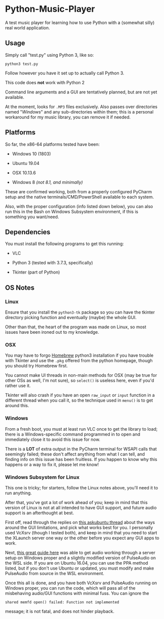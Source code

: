# Python-Music-Player
A test music player for learning how to use Python with a (somewhat silly) real world application.

## Usage
Simply call "test.py" using Python 3, like so:

`python3 test.py`

Follow however you have it set up to actually call Python 3.
 
This code does **not** work with Python 2

Command line arguments and a GUI are tentatively planned, but are not
yet available.

At the moment, looks for `.MP3` files exclusively. Also passes over 
directories named "*Windows*" and any sub-directories within them; this is
a personal workaround for my music library, you can remove it if needed.

## Platforms

So far, the x86-64 platforms tested have been:

- Windows 10 (1803) 

- Ubuntu 19.04 

- OSX 10.13.6 

- Windows 8 *(not 8.1, and minimally)* 

These are confirmed working, both from a properly configured PyCharm 
setup and the native terminals/CMD/PowerShell available to each system.

Also, with the proper configuration (info listed down below), you can 
also run this in the Bash on Windows Subsystem environment, if this is
something you want/need.

## Dependencies

You must install the following programs to get this running:

- VLC 

- Python 3 (tested with 3.7.3, specifically)

- Tkinter (part of Python)

## OS Notes

### Linux 

Ensure that you install the `python3-tk` package so you can have the
tkinter directory picking function and eventually (maybe) the whole GUI.

Other than that, the heart of the program was made on Linux, so most
issues have been ironed out to my knowledge.

### OSX

You may have to forgo [Homebrew](https://brew.sh/) python3 installation 
if you have trouble with Tkinter and use the `.pkg` offered from the 
python homepage, though you should try Homebrew first.

You cannot make UI threads in non-main methods for OSX (may be true for 
other OSs as well, I'm not sure), so `select()` is useless here, even if
you'd rather use it.

Tkinter will also crash if you have an open `raw_input` or `input` 
function in a different thread when you call it, so the technique used 
in `menu()` is to get around this.

### Windows

From a fresh boot, you must at least run VLC once to get the library to 
load; there is a Windows-specific command programmed in to open and 
immediately close it to avoid this issue for now.

There is a **LOT** of extra output in the PyCharm terminal for WSAPI 
calls that seemingly failed; these don't affect anything from what I can
tell, and finding info on this issue has been fruitless. If you happen 
to know why this happens or a way to fix it, please let me know!

### Windows Subsystem for Linux

This one is tricky; for starters, follow the Linux notes above, 
you'll need it to run anything.

After that, you've got a lot of work ahead of you; keep in mind that
this version of Linux is not at all intended to have GUI support, and 
future audio support is an afterthought at best.

First off, read through the replies on 
[this askubuntu thread](https://askubuntu.com/questions/993225/whats-the-easiest-way-to-run-gui-apps-on-windows-subsystem-for-linux-as-of-2018)
about the ways around the GUI limitations, and pick what works best for 
you. I personally used VcXsrv (though I tested both), and keep in mind
that you need to start the XLaunch server one way or the other before
you expect any GUI apps to work.

Next, [this great guide here](https://research.wmz.ninja/articles/2017/11/setting-up-wsl-with-graphics-and-audio.html)
was able to get audio working through a server setup on Windows proper 
and a slightly modified version of PulseAudio on the WSL side. If you 
are on Ubuntu 16.04, you can use the PPA method listed, but if you don't
use Ubuntu or updated, you must modify and make PulseAudio from source
in the WSL environment.

Once this all is done, and you have both VcXsrv and PulseAudio running
on Windows proper, you can run the code, which will pass all of the 
misbehaving audio/GUI functions with minimal fuss. You can ignore the 

`shared memfd open() failed: Function not implemented`

message; it is not fatal, and does not hinder playback.
